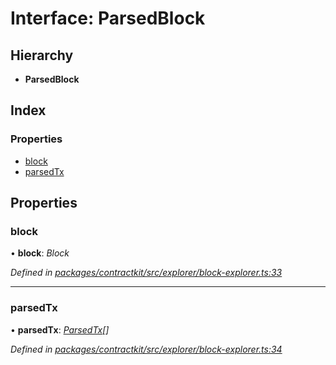 # Interface: ParsedBlock

## Hierarchy

* **ParsedBlock**

## Index

### Properties

* [block](_contractkit_src_explorer_block_explorer_.parsedblock.md#block)
* [parsedTx](_contractkit_src_explorer_block_explorer_.parsedblock.md#parsedtx)

## Properties

###  block

• **block**: *Block*

*Defined in [packages/contractkit/src/explorer/block-explorer.ts:33](https://github.com/celo-org/celo-monorepo/blob/master/packages/contractkit/src/explorer/block-explorer.ts#L33)*

___

###  parsedTx

• **parsedTx**: *[ParsedTx](_contractkit_src_explorer_block_explorer_.parsedtx.md)[]*

*Defined in [packages/contractkit/src/explorer/block-explorer.ts:34](https://github.com/celo-org/celo-monorepo/blob/master/packages/contractkit/src/explorer/block-explorer.ts#L34)*
